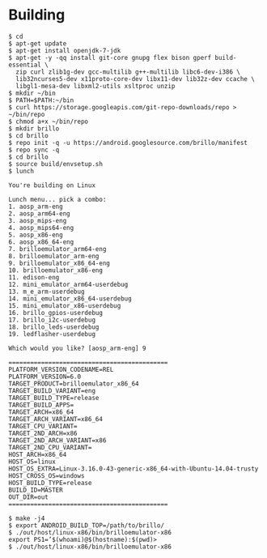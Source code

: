 Building
==

    $ cd
    $ apt-get update
    $ apt-get install openjdk-7-jdk
    $ apt-get -y -qq install git-core gnupg flex bison gperf build-essential \
      zip curl zlib1g-dev gcc-multilib g++-multilib libc6-dev-i386 \
      lib32ncurses5-dev x11proto-core-dev libx11-dev lib32z-dev ccache \
      libgl1-mesa-dev libxml2-utils xsltproc unzip
    $ mkdir ~/bin
    $ PATH=$PATH:~/bin
    $ curl https://storage.googleapis.com/git-repo-downloads/repo > ~/bin/repo
    $ chmod a+x ~/bin/repo
    $ mkdir brillo
    $ cd brillo
    $ repo init -q -u https://android.googlesource.com/brillo/manifest
    $ repo sync -q
    $ cd brillo
    $ source build/envsetup.sh
    $ lunch
    
    You're building on Linux

    Lunch menu... pick a combo:
    1. aosp_arm-eng
    2. aosp_arm64-eng
    3. aosp_mips-eng
    4. aosp_mips64-eng
    5. aosp_x86-eng
    6. aosp_x86_64-eng
    7. brilloemulator_arm64-eng
    8. brilloemulator_arm-eng
    9. brilloemulator_x86_64-eng
    10. brilloemulator_x86-eng
    11. edison-eng
    12. mini_emulator_arm64-userdebug
    13. m_e_arm-userdebug
    14. mini_emulator_x86_64-userdebug
    15. mini_emulator_x86-userdebug
    16. brillo_gpios-userdebug
    17. brillo_i2c-userdebug
    18. brillo_leds-userdebug
    19. ledflasher-userdebug
    
    Which would you like? [aosp_arm-eng] 9

    ============================================
    PLATFORM_VERSION_CODENAME=REL
    PLATFORM_VERSION=6.0
    TARGET_PRODUCT=brilloemulator_x86_64
    TARGET_BUILD_VARIANT=eng
    TARGET_BUILD_TYPE=release
    TARGET_BUILD_APPS=
    TARGET_ARCH=x86_64
    TARGET_ARCH_VARIANT=x86_64
    TARGET_CPU_VARIANT=
    TARGET_2ND_ARCH=x86
    TARGET_2ND_ARCH_VARIANT=x86
    TARGET_2ND_CPU_VARIANT=
    HOST_ARCH=x86_64
    HOST_OS=linux
    HOST_OS_EXTRA=Linux-3.16.0-43-generic-x86_64-with-Ubuntu-14.04-trusty
    HOST_CROSS_OS=windows
    HOST_BUILD_TYPE=release
    BUILD_ID=MASTER
    OUT_DIR=out
    ============================================
    
    $ make -j4
    $ export ANDROID_BUILD_TOP=/path/to/brillo/
    $ ./out/host/linux-x86/bin/brilloemulator-x86
    export PS1=’$(whoami)@$(hostname):$(pwd)> 
    $ ./out/host/linux-x86/bin/brilloemulator-x86
    

